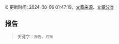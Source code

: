 :alarm_clock: 更新时间: 2024-08-06 01:47:19。[文章来源](/README.md)、[文章分类](/TAGS.md)

## 报告


> 关键字：`报告`、`月报`



